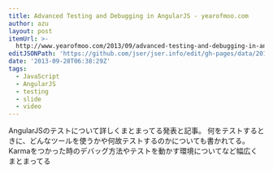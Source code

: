 ```yaml
---
title: Advanced Testing and Debugging in AngularJS - yearofmoo.com
author: azu
layout: post
itemUrl: >-
  http://www.yearofmoo.com/2013/09/advanced-testing-and-debugging-in-angularjs.html
editJSONPath: 'https://github.com/jser/jser.info/edit/gh-pages/data/2013/09/index.json'
date: '2013-09-28T06:38:29Z'
tags:
  - JavaScript
  - AngularJS
  - testing
  - slide
  - video
---
```

AngularJSのテストについて詳しくまとまってる発表と記事。
何をテストするときに、どんなツールを使うかや何故テストするのかについても書かれてる。
Karmaをつかった時のデバッグ方法やテストを動かす環境についてなど幅広くまとまってる
